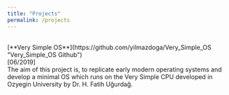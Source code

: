```yaml
---
title: "Projects"
permalink: /projects
---
```

<br/>
[**Very Simple OS**](https://github.com/yilmazdoga/Very_Simple_OS "Very_Simple_OS Github")
<br/>[06/2019]<br/>
The aim of this project is, to replicate early modern operating systems and develop a minimal OS which runs on the Very Simple CPU developed in Ozyegin University by Dr. H. Fatih Uğurdağ.
